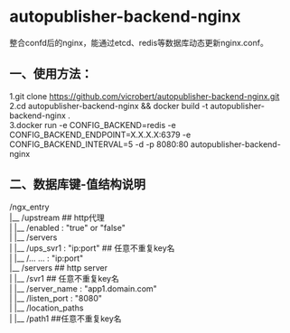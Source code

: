 # autopublisher-backend-nginx  

整合confd后的nginx，能通过etcd、redis等数据库动态更新nginx.conf。  
  
## 一、使用方法：  
1.git clone https://github.com/vicrobert/autopublisher-backend-nginx.git  
2.cd autopublisher-backend-nginx && docker build -t autopublisher-backend-nginx .  
3.docker run -e CONFIG_BACKEND=redis -e CONFIG_BACKEND_ENDPOINT=X.X.X.X:6379 -e CONFIG_BACKEND_INTERVAL=5 -d -p 8080:80 autopublisher-backend-nginx  

## 二、数据库键-值结构说明
/ngx_entry  
|__ /upstream                                  ## http代理  
|   |__ /enabled : "true" or "false"  
|   |__ /servers  
|       |__ /ups_svr1 : "ip:port"              ## 任意不重复key名  
|       |__ /... ...  : "ip:port"  
|__ /servers                                   ## http server  
|   |__ /svr1                                  ## 任意不重复key名  
|       |__ /server_name : "app1.domain.com"  
|       |__ /listen_port : "8080"  
|       |__ /location_paths  
|           |__ /path1                         ##任意不重复key名  
